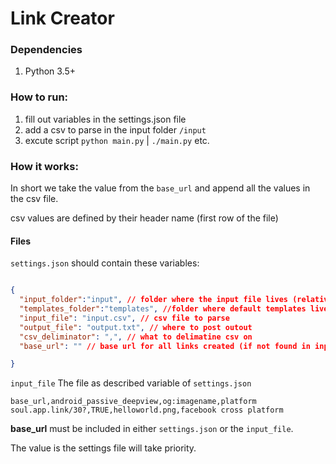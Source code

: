 # Link Creator 

### Dependencies
1. Python 3.5+ 

### How to run:
1. fill out variables in the settings.json file
2. add a csv to parse in the input folder `/input`
3. excute script `python main.py` | `./main.py` etc. 

### How it works:

In short we take the value from the `base_url` and append all the values in the csv file.

csv values are defined by their header name (first row of the file)

#### Files

`settings.json` should contain these variables:

```json

{
  "input_folder":"input", // folder where the input file lives (relative path)
  "templates_folder":"templates", //folder where default templates live
  "input_file": "input.csv", // csv file to parse
  "output_file": "output.txt", // where to post outout 
  "csv_deliminator": ",", // what to delimatine csv on 
  "base_url": "" // base url for all links created (if not found in input_file

}
```

`input_file` The file as described variable of `settings.json` 

```csv
base_url,android_passive_deepview,og:imagename,platform
soul.app.link/30?,TRUE,helloworld.png,facebook cross platform
```

**base_url** must be included in either `settings.json` or the `input_file`. 

The value is the settings file will take priority.  


